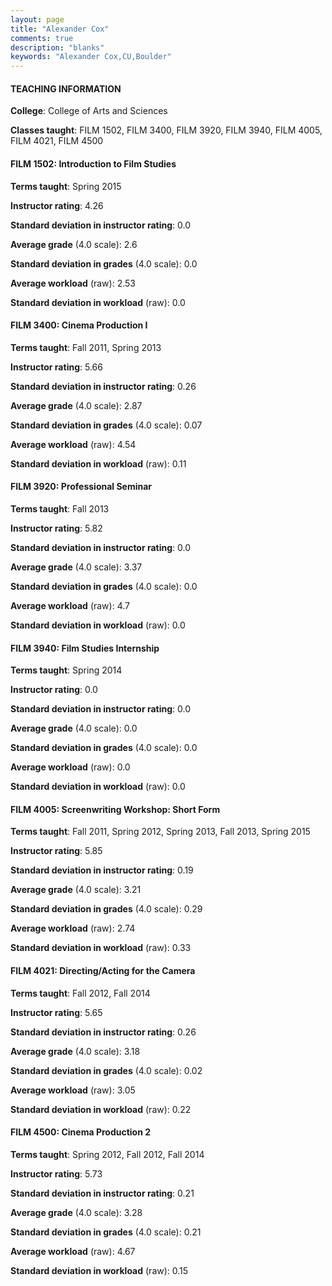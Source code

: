 ```yaml
---
layout: page
title: "Alexander Cox" 
comments: true
description: "blanks"
keywords: "Alexander Cox,CU,Boulder"
---
```

<head>
<script src="https://ajax.googleapis.com/ajax/libs/jquery/2.1.3/jquery.min.js"></script>
<script src="https://dl.dropboxusercontent.com/s/pc42nxpaw1ea4o9/highcharts.js?dl=0"></script>
<!-- <script src="../assets/js/highcharts.js"></script> -->
<style type="text/css">@font-face {
	font-family: "Bebas Neue";
	src: url(https://www.filehosting.org/file/details/544349/BebasNeue Regular.otf) format("opentype");
	}
	h1.Bebas { 
		font-family: "Bebas Neue", Verdana, Tahoma;
	}
</style>
</head>
	   
#### TEACHING INFORMATION

**College**: College of Arts and Sciences

**Classes taught**: FILM 1502, FILM 3400, FILM 3920, FILM 3940, FILM 4005, FILM 4021, FILM 4500

#### FILM 1502: Introduction to Film Studies

**Terms taught**: Spring 2015

**Instructor rating**: 4.26

**Standard deviation in instructor rating**: 0.0

**Average grade** (4.0 scale): 2.6

**Standard deviation in grades** (4.0 scale): 0.0

**Average workload** (raw): 2.53

**Standard deviation in workload** (raw): 0.0

#### FILM 3400: Cinema Production I

**Terms taught**: Fall 2011, Spring 2013

**Instructor rating**: 5.66

**Standard deviation in instructor rating**: 0.26

**Average grade** (4.0 scale): 2.87

**Standard deviation in grades** (4.0 scale): 0.07

**Average workload** (raw): 4.54

**Standard deviation in workload** (raw): 0.11

#### FILM 3920: Professional Seminar

**Terms taught**: Fall 2013

**Instructor rating**: 5.82

**Standard deviation in instructor rating**: 0.0

**Average grade** (4.0 scale): 3.37

**Standard deviation in grades** (4.0 scale): 0.0

**Average workload** (raw): 4.7

**Standard deviation in workload** (raw): 0.0

#### FILM 3940: Film Studies Internship

**Terms taught**: Spring 2014

**Instructor rating**: 0.0

**Standard deviation in instructor rating**: 0.0

**Average grade** (4.0 scale): 0.0

**Standard deviation in grades** (4.0 scale): 0.0

**Average workload** (raw): 0.0

**Standard deviation in workload** (raw): 0.0

#### FILM 4005: Screenwriting Workshop: Short Form

**Terms taught**: Fall 2011, Spring 2012, Spring 2013, Fall 2013, Spring 2015

**Instructor rating**: 5.85

**Standard deviation in instructor rating**: 0.19

**Average grade** (4.0 scale): 3.21

**Standard deviation in grades** (4.0 scale): 0.29

**Average workload** (raw): 2.74

**Standard deviation in workload** (raw): 0.33

#### FILM 4021: Directing/Acting for the Camera

**Terms taught**: Fall 2012, Fall 2014

**Instructor rating**: 5.65

**Standard deviation in instructor rating**: 0.26

**Average grade** (4.0 scale): 3.18

**Standard deviation in grades** (4.0 scale): 0.02

**Average workload** (raw): 3.05

**Standard deviation in workload** (raw): 0.22

#### FILM 4500: Cinema Production 2

**Terms taught**: Spring 2012, Fall 2012, Fall 2014

**Instructor rating**: 5.73

**Standard deviation in instructor rating**: 0.21

**Average grade** (4.0 scale): 3.28

**Standard deviation in grades** (4.0 scale): 0.21

**Average workload** (raw): 4.67

**Standard deviation in workload** (raw): 0.15

